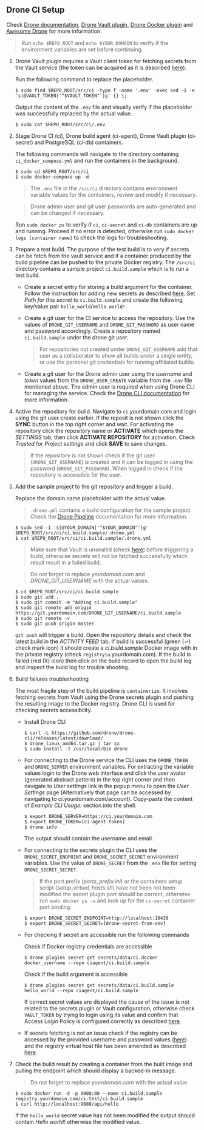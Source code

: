 ## Drone CI Setup

Check [Drone documentation](https://docs.drone.io/), [Drone Vault plugin](https://readme.drone.io/extend/secrets/vault/), [Drone Docker plugin](http://plugins.drone.io/drone-plugins/drone-docker/) and [Awesome Drone](https://github.com/drone/awesome-drone) for more information.

> Run `echo $REPO_ROOT` and `echo $YOUR_DOMAIN` to verify if the environment variables are set before continuing.

1. Drone Vault plugin requires a Vault client token for fetching secrets from the Vault service (the token can be acquired as it is described [here](/src/vault/README.md#issue-a-client-token)).

      Run the following command to replace the placeholder.

      ```
      $ sudo find $REPO_ROOT/src/ci -type f -name '.env' -exec sed -i -e 's|@VAULT_TOKEN|'"$VAULT_TOKEN"'|g' {} \;
      ```

      Output the content of the `.env` file and visually verify if the placeholder was successfully replaced by the actual value.

      ```
      $ sudo cat $REPO_ROOT/src/ci/.env
      ```

2. Stage Drone CI (ci), Drone build agent (ci-agent), Drone Vault plugin (ci-secret) and PostgreSQL (ci-db) containers.

    The following commands will navigate to the directory containing `ci_docker_compose.yml` and run the containers in the background.

      ```
      $ sudo cd $REPO_ROOT/src/ci
      $ sudo docker-compose up -d
      ```

    > The `.env` file in the `/src/ci` directory contains environment variable values for the containers, review and modify if necessary.

    > Drone admin user and git user passwords are auto-generated and can be changed if necessary.

    Run `sudo docker ps` to verify if `ci`, `ci-secret` and `ci-db` containers are up and running. Proceed if no error is detected, otherwise run `sudo docker logs [container name]` to check the logs for troubleshooting.

3. Prepare a test build. The purpose of the test build is to very if secrets can be fetch from the vault service and if a container produced by the build pipeline can be pushed to the private Docker registry. The `/src/ci` directory contains a sample project `ci.build.sample` which is to run a test build.

    -  Create a secret entry for storing a build argument for the container. Follow the instruction for adding new secrets as described [here](/src/vault/README.md#create-a-secret). Set _Path for this secret_ to `ci.build.sample` and create the following key/value pair `hello_world`/`Hello world!`.

    -  Create a git user for the CI service to access the repository. Use the values of `DRONE_GIT_USERNAME` and `DRONE_GIT_PASSWORD` as user name and password accordingly. Create a repository named `ci.build.sample` under the drone git user.
      
        > For repositories not created under `DRONE_GIT_USERNAME` add that user as a collaborator to show all builds under a single entity, or use the personal git credentials for running affiliated builds.

    - Create a git user for the Drone admin user using the _username_ and _token_ values from the `DRONE_USER_CREATE` variable from the `.env` file mentioned above. The admin user is required when using Drone CLI for managing the service. Check the [Drone CLI documentation](https://docs.drone.io/cli/) for more information.

4. Active the repository for build. Navigate to `ci`.yourdomain.com and login using the git user create earlier. If the reposit is not shown click the **SYNC** button in the top right corner and wait. For activating the repository click the repository name or **ACTIVATE** which opens the _SETTINGS_ tab, then click **ACTIVATE REPOSITORY** for activation. Check *Trusted*  for _Project settings_ and click **SAVE** to save changes.

    > If the repository is not shown check if the git user (`DRONE_GIT_USERNAME`) is created and it can be logged in using the password (`DRONE_GIT_PASSWORD`). When logged in check if the repository is accessible for the user.

5. Add the sample project to the git repository and trigger a build.

      Replace the domain name placeholder with the actual value.
      > `.drone.yml` contains a build configuration for the sample project. Check the [Drone Pipeline](https://docs.drone.io/configure/pipeline/) documentation for more information.
      
      ```
      $ sudo sed -i 's|@YOUR_DOMAIN|'"$YOUR_DOMAIN"'|g' $REPO_ROOT/src/ci/ci.build.sample/.drone.yml
      $ cat $REPO_ROOT/src/ci/ci.build.sample/.drone.yml
      ```

      > Make sure that Vault is unsealed (check [here](/src/vault/README.md#unseal-vault)) before triggering a build, otherwise secrets will not be fetched successfully which result result in a failed build.

      > Do not forget to replace _yourdomain.com_ and _DRONE_GIT_USERNAME_ with the actual values.

      ```
      $ cd $REPO_ROOT/src/ci/ci.build.sample
      $ sudo git add .
      $ sudo git commit -m "Adding ci.build.sample"
      $ sudo git remote add origin https://git.yourdomain.com/DRONE_GIT_USERNAME/ci.build.sample
      $ sudo git remote -v
      $ sudo git push origin master
      ```

      `git push` will trigger a build. Open the repository details and check the latest build in the _ACTIVITY FEED_ tab. If build is successful (green (✓) check mark icon) it should create a _ci.build.sample_ Docker image with in the private registry (check `registryiu`.yourdomain.com). If the build is failed (red (X) icon) then click on the build record to open the build log and inspect the build log for trouble shooting.

6. Build failures troubleshooting

      The most fragile step of the build pipeline is `containerize`. It involves fetching secrets from Vault using the Drone secrets plugin and pushing the resulting image to the Docker registry. Drone CLI is used for checking secrets accessibility.
      
      - Install Drone CLI

        ```
        $ curl -L https://github.com/drone/drone-cli/releases/latest/download/
        $ drone_linux_amd64.tar.gz | tar zx
        $ sudo install -t /usr/local/bin drone 
        ```

      - For connecting to the Drone service the CLI uses the `DRONE_TOKEN` and `DRONE_SERVER` environment variables. For extracting the variable values login to the Drone web interface and click the user avatar (generated abstract pattern) in the top right corner and then navigate to _User settings_ link in the popup menu to open the _User Settings_ page (Alternatively that page can be accessed by navigating to ci.yourdomain.com/account). Copy-paste the content of _Example CLI Usage:_ section into the shell.

        ```
        $ export DRONE_SERVER=https://ci.yourdomain.com
        $ export DRONE_TOKEN=[ci-agent-token]
        $ drone info
        ```

        The output should contain the username and email.

    - For connecting to the secrets plugin the CLI uses the `DRONE_SECRET_ENDPOINT` and `DRONE_SECRET_SECRET` environment variables. Use the value of `DRONE_SECRET` from the `.env` file for setting `DRONE_SECRET_SECRET`.

      > If the port prefix (_ports_prefix.ini_) or the containers setup script (_setup_virtual_hosts.sh_) have not been not been modified the secret plugin port should be correct, otherwise run `sudo docker ps -a` and look up for the `ci-secret` container port binding.
        ```
        $ export DRONE_SECRET_ENDPOINT=http://localhost:10430
        $ export DRONE_SECRET_SECRET=[drone-secret-from-env]
        ```

    - For checking if secret are accessible run the following commands

      Check if Docker registry credentials are accessible
      ```
      $ drone plugins secret get secrets/data/ci.docker docker_username --repo ciagent/ci.build.sample
      ```

      Check if the build argument is accessible
      ```
      $ drone plugins secret get secrets/data/ci.build.sample hello_world --repo ciagent/ci.build.sample
      ```

      If correct secret values are displayed the cause of the issue is not related to the secrets plugin or Vault configuration, otherwise check `VAULT_TOKEN` by trying to login using its value and confirm that Access Login Policy is configured correctly as described [here](/src/vault/README.md#acl-policy).

    - If secrets fetching is not an issue check if the registry can be accessed by the provided username and password values ([here](/src/registry/README.md#docker-registry-username-and-password)) and the registry virtual host file has been amended as described [here](/README.md#modify-registry-vhost-config).

7. Check the build result by creating a container from the built image and pulling the endpoint which should display a backed-in message.
    
    > Do not forget to replace _yourdomain.com_ with the actual value.

    ```
    $ sudo docker run -d -p 9080:80 --name ci.build.sample registry.yourdomain.com/ci.test/ci.build.sample
    $ curl http://localhost:9080/api/hello
    ```

    If the `hello_world` secret value has not been modified the output should contain _Hello world!_ otherwise the modified value.